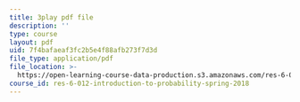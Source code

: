 ```yaml
---
title: 3play pdf file
description: ''
type: course
layout: pdf
uid: 7f4bafaeaf3fc2b5e4f88afb273f7d3d
file_type: application/pdf
file_location: >-
  https://open-learning-course-data-production.s3.amazonaws.com/res-6-012-introduction-to-probability-spring-2018/7f4bafaeaf3fc2b5e4f88afb273f7d3d_IrKUM3nNXJE.pdf
course_id: res-6-012-introduction-to-probability-spring-2018
---
```

